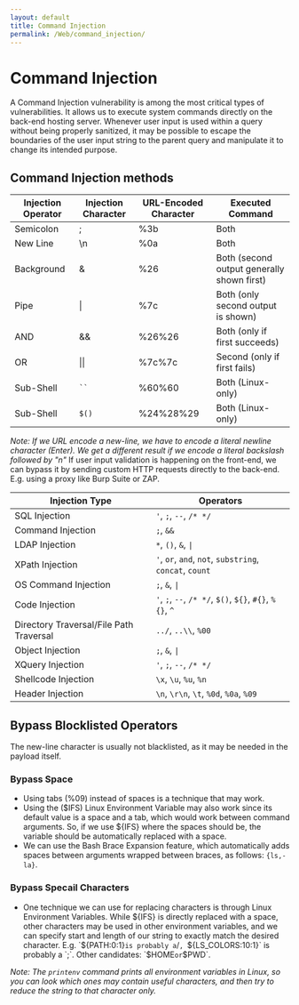 ```yaml
---
layout: default
title: Command Injection
permalink: /Web/command_injection/
---
```


# Command Injection

A Command Injection vulnerability is among the most critical types of vulnerabilities. It allows us to execute system commands directly on the back-end hosting server. Whenever user input is used within a query without being properly sanitized, it may be possible to escape the boundaries of the user input string to the parent query and manipulate it to change its intended purpose.

## Command Injection methods

<table>
  <thead>
    <tr>
      <th>Injection Operator</th>
      <th>Injection Character</th>
      <th>URL-Encoded Character</th>
      <th>Executed Command</th>
    </tr>
  </thead>
  <tbody>
    <tr>
      <td>Semicolon</td>
      <td>;</td>
      <td>%3b</td>
      <td>Both</td>
    </tr>
    <tr>
      <td>New Line</td>
      <td>\n</td>
      <td>%0a</td>
      <td>Both</td>
    </tr>
    <tr>
      <td>Background</td>
      <td>&amp;</td>
      <td>%26</td>
      <td>Both (second output generally shown first)</td>
    </tr>
    <tr>
      <td>Pipe</td>
      <td>|</td>
      <td>%7c</td>
      <td>Both (only second output is shown)</td>
    </tr>
    <tr>
      <td>AND</td>
      <td>&amp;&amp;</td>
      <td>%26%26</td>
      <td>Both (only if first succeeds)</td>
    </tr>
    <tr>
      <td>OR</td>
      <td>||</td>
      <td>%7c%7c</td>
      <td>Second (only if first fails)</td>
    </tr>
    <tr>
      <td>Sub-Shell</td>
      <td><code>``</code></td>
      <td>%60%60</td>
      <td>Both (Linux-only)</td>
    </tr>
    <tr>
      <td>Sub-Shell</td>
      <td><code>$()</code></td>
      <td>%24%28%29</td>
      <td>Both (Linux-only)</td>
    </tr>
  </tbody>
</table>

*Note: If we URL encode a new-line, we have to encode a literal newline character (Enter). We get a different result if we encode a literal backslash followed by "n"*
If user input validation is happening on the front-end, we can bypass it by sending custom HTTP requests directly to the back-end. E.g. using a proxy like Burp Suite or ZAP.

<table>
  <thead>
    <tr>
      <th>Injection Type</th>
      <th>Operators</th>
    </tr>
  </thead>
  <tbody>
    <tr>
      <td>SQL Injection</td>
      <td><code>'</code>, <code>;</code>, <code>--</code>, <code>/* */</code></td>
    </tr>
    <tr>
      <td>Command Injection</td>
      <td><code>;</code>, <code>&amp;&amp;</code></td>
    </tr>
    <tr>
      <td>LDAP Injection</td>
      <td><code>*</code>, <code>()</code>, <code>&amp;</code>, <code>|</code></td>
    </tr>
    <tr>
      <td>XPath Injection</td>
      <td><code>'</code>, <code>or</code>, <code>and</code>, <code>not</code>, <code>substring</code>, <code>concat</code>, <code>count</code></td>
    </tr>
    <tr>
      <td>OS Command Injection</td>
      <td><code>;</code>, <code>&amp;</code>, <code>|</code></td>
    </tr>
    <tr>
      <td>Code Injection</td>
      <td><code>'</code>, <code>;</code>, <code>--</code>, <code>/* */</code>, <code>$()</code>, <code>${}</code>, <code>#{}</code>, <code>%{}</code>, <code>^</code></td>
    </tr>
    <tr>
      <td>Directory Traversal/File Path Traversal</td>
      <td><code>../</code>, <code>..\\</code>, <code>%00</code></td>
    </tr>
    <tr>
      <td>Object Injection</td>
      <td><code>;</code>, <code>&amp;</code>, <code>|</code></td>
    </tr>
    <tr>
      <td>XQuery Injection</td>
      <td><code>'</code>, <code>;</code>, <code>--</code>, <code>/* */</code></td>
    </tr>
    <tr>
      <td>Shellcode Injection</td>
      <td><code>\x</code>, <code>\u</code>, <code>%u</code>, <code>%n</code></td>
    </tr>
    <tr>
      <td>Header Injection</td>
      <td><code>\n</code>, <code>\r\n</code>, <code>\t</code>, <code>%0d</code>, <code>%0a</code>, <code>%09</code></td>
    </tr>
  </tbody>
</table>

## Bypass Blocklisted Operators

The new-line character is usually not blacklisted, as it may be needed in the payload itself.

### Bypass Space
- Using tabs (%09) instead of spaces is a technique that may work.
- Using the ($IFS) Linux Environment Variable may also work since its default value is a space and a tab, which would work between command arguments. So, if we use ${IFS} where the spaces should be, the variable should be automatically replaced with a space.
- We can use the Bash Brace Expansion feature, which automatically adds spaces between arguments wrapped between braces, as follows: `{ls,-la}`.

### Bypass Specail Characters
- One technique we can use for replacing characters is through Linux Environment Variables. While ${IFS} is directly replaced with a space, other characters may be used in other environment variables, and we can specify start and length of our string to exactly match the desired character. E.g. `${PATH:0:1}` is probably a `/`, `${LS_COLORS:10:1}` is probably a `;`. Other candidates: `$HOME` or `$PWD`.

*Note: The `printenv` command prints all environment variables in Linux, so you can look which ones may contain useful characters, and then try to reduce the string to that character only.*



